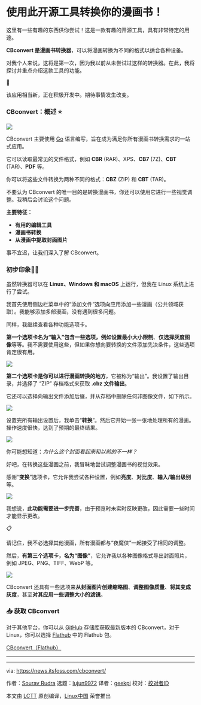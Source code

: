 [#]: subject: "Convert Your Comic Books With This Open-Source Tool!"
[#]: via: "https://news.itsfoss.com/cbconvert/"
[#]: author: "Sourav Rudra https://news.itsfoss.com/author/sourav/"
[#]: collector: "lujun9972/lctt-scripts-1693450080"
[#]: translator: "geekpi"
[#]: reviewer: " "
[#]: publisher: " "
[#]: url: " "

使用此开源工具转换你的漫画书！
======
这里有一些有趣的东西供你尝试！这是一款有趣的开源工具，具有非常特定的用途。

**CBconvert 是漫画书转换器**，可以将漫画转换为不同的格式以适合各种设备。

对我个人来说，这将是第一次，因为我以前从未尝试过这样的转换器。在此，我将探讨并重点介绍这款工具的功能。

🚧

该应用相当新，正在积极开发中。期待事情发生改变。

### CBconvert：概述 ⭐

![][1]

CBconvert 主要使用 [Go][2] 语言编写，旨在成为满足你所有漫画书转换需求的一站式应用。

它可以读取最常见的文件格式，例如 **CBR** (RAR)、XPS、**CB7** (7Z)、**CBT** (TAR)、**PDF** 等。

你可以将这些文件转换为两种不同的格式：**CBZ** (ZIP) 和 **CBT** (TAR)。

不要认为 CBconvert 的唯一目的是转换漫画书，你还可以使用它进行一些视觉调整。我稍后会讨论这个问题。

**主要特征：**

   * **有用的编辑工具**
   * **漫画书转换**
   * **从漫画中提取封面图片**



事不宜迟，让我们深入了解 CBconvert。

### 初步印象👨‍💻

虽然转换器可以在 **Linux、Windows 和 macOS** 上运行，但我在 Linux 系统上进行了尝试。

我首先使用侧边栏菜单中的“添加文件”选项向应用添加一些漫画（公共领域获取）。我能够添加多部漫画，没有遇到很多问题。

同样，我继续查看各种功能选项卡。

**第一个选项卡名为“输入”**包含一些选项，例如**设置最小大小限制**、**仅选择灰度图像**等等。我不需要使用这些，但如果你想向要转换的文件添加先决条件，这些选项肯定很有用。

![][3]

**第二个选项卡是你可以进行漫画转换的地方**，它被称为“输出”。我设置了输出目录，并选择了 “ZIP” 存档格式来获取 **.cbz 文件输出**。

它还可以选择向输出文件添加后缀，并从存档中删除任何非图像文件，如下所示。

![][4]

设置完所有输出设置后，我单击“**转换**”。然后它开始一张一张地处理所有的漫画。操作速度很快，达到了预期的最终结果。

![][5]

你可能想知道：_为什么这个封面看起来和以前的不一样？_

好吧，在转换这些漫画之前，我冒昧地尝试调整漫画书的视觉效果。

感谢“**变换**”选项卡，它允许我尝试各种设置，例如**亮度**、**对比度**、**输入/输出级别**等。

![][6]

我想说，**此功能需要进一步完善**，由于预览时未实时反映更改，因此需要一些时间才能显示更改。

📋

请记住，我不必选择其他漫画，所有漫画都与“夜魔侠”一起接受了相同的调整。

然后，**有第三个选项卡，名为“图像”**，它允许我以各种图像格式导出封面照片，例如 JPEG、PNG、TIFF、WebP 等。

![][7]

CBconvert 还具有一些选项来**从封面图片创建缩略图**、**调整图像质量**、**将其变成灰度**，甚至**对其应用一些调整大小的滤镜**。

### 📥 获取 CBconvert

对于其他平台，你可以从 [GitHub][8] 存储库获取最新版本的 CBconvert，对于 Linux，你可以选择 [Flathub][9] 中的 Flathub 包。

[CBconvert（Flathub）][9]

* * *

--------------------------------------------------------------------------------

via: https://news.itsfoss.com/cbconvert/

作者：[Sourav Rudra][a]
选题：[lujun9972][b]
译者：[geekpi](https://github.com/geekpi)
校对：[校对者ID](https://github.com/校对者ID)

本文由 [LCTT](https://github.com/LCTT/TranslateProject) 原创编译，[Linux中国](https://linux.cn/) 荣誉推出

[a]: https://news.itsfoss.com/author/sourav/
[b]: https://github.com/lujun9972
[1]: https://news.itsfoss.com/content/images/2023/09/CBconvert_1.jpg
[2]: https://go.dev/
[3]: https://news.itsfoss.com/content/images/2023/09/CBconvert_2.jpg
[4]: https://news.itsfoss.com/content/images/2023/09/CBconvert_3.jpg
[5]: https://news.itsfoss.com/content/images/2023/09/CBconvert_6.jpg
[6]: https://news.itsfoss.com/content/images/2023/09/CBconvert_5.jpg
[7]: https://news.itsfoss.com/content/images/2023/09/CBconvert_4.jpg
[8]: https://github.com/gen2brain/cbconvert
[9]: https://flathub.org/apps/io.github.gen2brain.cbconvert
